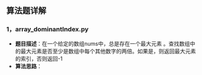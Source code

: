 ## 算法题详解

### 1，array_dominantIndex.py
- **题目描述**：在一个给定的数组nums中，总是存在一个最大元素 。查找数组中的最大元素是否至少是数组中每个其他数字的两倍。如果是，则返回最大元素的索引，否则返回-1
- **算法思路**：